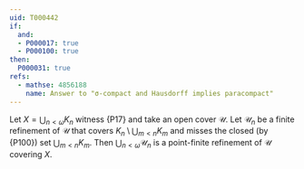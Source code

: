 ```yaml
---
uid: T000442
if:
  and:
  - P000017: true
  - P000100: true
then:
  P000031: true
refs:
  - mathse: 4856188
    name: Answer to "σ-compact and Hausdorff implies paracompact"
---
```


Let $X=\bigcup_{n<\omega}K_n$ witness {P17} and take an open cover $\mathcal U$.
Let $\mathcal U_n$ be a finite refinement of $\mathcal U$ that covers
$K_n\setminus\bigcup_{m<n}K_m$ and misses
the closed (by {P100}) set
$\bigcup_{m<n}K_m$. Then $\bigcup_{n<\omega}\mathcal U_n$ is a point-finite
refinement of $\mathcal U$ covering $X$.
